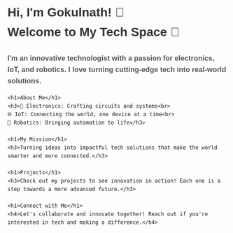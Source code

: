 <!DOCTYPE html>
<html lang="en">
<head>
    <meta charset="UTF-8">
    <meta name="viewport" content="width=device-width, initial-scale=1.0">
    <title>Gokulnath's GitHub Page</title>
    <style>
        body {
            font-family: Arial, sans-serif;
            margin: 20px;
            line-height: 1.6;
        }
        h1 {
            color: #333;
        }
        h3 {
            color: #555;
        }
        h4 {
            color: #777;
        }
    </style>
</head>
<body>
    <h1>Hi, I'm Gokulnath! 👋<br>
    Welcome to My Tech Space 🚀</h1>
    <h3>I'm an innovative technologist with a passion for electronics, IoT, and robotics. I love turning cutting-edge tech into real-world solutions.</h3>

    <h1>About Me</h1>
    <h3>🔌 Electronics: Crafting circuits and systems<br>
    🌐 IoT: Connecting the world, one device at a time<br>
    🤖 Robotics: Bringing automation to life</h3>

    <h1>My Mission</h1>
    <h3>Turning ideas into impactful tech solutions that make the world smarter and more connected.</h3>

    <h1>Projects</h1>
    <h3>Check out my projects to see innovation in action! Each one is a step towards a more advanced future.</h3>

    <h1>Connect with Me</h1>
    <h4>Let's collaborate and innovate together! Reach out if you're interested in tech and making a difference.</h4>
</body>
</html>


<!--
**zengamer006/zengamer006** is a ✨ _special_ ✨ repository because its `README.md` (this file) appears on your GitHub profile.

Here are some ideas to get you started:

- 🔭 I’m currently working on ...
- 🌱 I’m currently learning ...
- 👯 I’m looking to collaborate on ...
- 🤔 I’m looking for help with ...
- 💬 Ask me about ...
- 📫 How to reach me: ...
- 😄 Pronouns: ...
- ⚡ Fun fact: ...
-->
